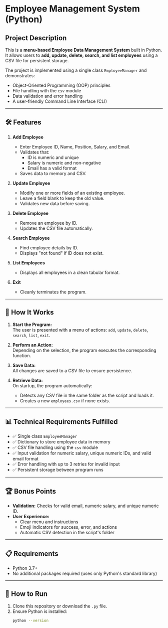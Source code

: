 # Employee Management System (Python)

##  Project Description
This is a **menu-based Employee Data Management System** built in Python.  
It allows users to **add, update, delete, search, and list employees** using a CSV file for persistent storage.

The project is implemented using a single class `EmployeeManager` and demonstrates:
- Object-Oriented Programming (OOP) principles
- File handling with the `csv` module
- Data validation and error handling
- A user-friendly Command Line Interface (CLI)

---

## 🛠 Features
1. **Add Employee**
   - Enter Employee ID, Name, Position, Salary, and Email.
   - Validates that:
     - ID is numeric and unique
     - Salary is numeric and non-negative
     - Email has a valid format
   - Saves data to memory and CSV.

2. **Update Employee**
   - Modify one or more fields of an existing employee.
   - Leave a field blank to keep the old value.
   - Validates new data before saving.

3. **Delete Employee**
   - Remove an employee by ID.
   - Updates the CSV file automatically.

4. **Search Employee**
   - Find employee details by ID.
   - Displays "not found" if ID does not exist.

5. **List Employees**
   - Displays all employees in a clean tabular format.

6. **Exit**
   - Cleanly terminates the program.

---

## 📂 How It Works
1. **Start the Program:**  
   The user is presented with a menu of actions: `add`, `update`, `delete`, `search`, `list`, `exit`.

2. **Perform an Action:**  
   Depending on the selection, the program executes the corresponding function.

3. **Save Data:**  
   All changes are saved to a CSV file to ensure persistence.

4. **Retrieve Data:**  
   On startup, the program automatically:
   - Detects any CSV file in the same folder as the script and loads it.
   - Creates a new `employees.csv` if none exists.

---

## 📊 Technical Requirements Fulfilled
- ✅ Single class `EmployeeManager`
- ✅ Dictionary to store employee data in memory
- ✅ CSV file handling using the `csv` module
- ✅ Input validation for numeric salary, unique numeric IDs, and valid email format
- ✅ Error handling with up to 3 retries for invalid input
- ✅ Persistent storage between program runs

---

## 🏆 Bonus Points
- **Validation:** Checks for valid email, numeric salary, and unique numeric ID.  
- **User Experience:**  
  - Clear menu and instructions  
  - Emoji indicators for success, error, and actions  
  - Automatic CSV detection in the script's folder

---

## 📋 Requirements
- Python 3.7+
- No additional packages required (uses only Python's standard library)

---

## 🚀 How to Run
1. Clone this repository or download the `.py` file.
2. Ensure Python is installed:
   ```bash
   python --version
